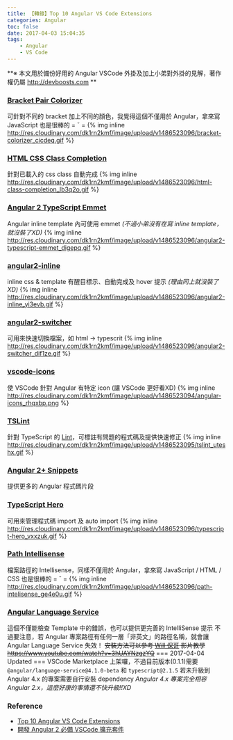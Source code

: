 ```yaml
---
title: 【轉錄】Top 10 Angular VS Code Extensions
categories: Angular
toc: false
date: 2017-04-03 15:04:35
tags:
    - Angular
    - VS Code
---
```

**※ 本文用於備份好用的 Angular VSCode 外掛及加上小弟對外掛的見解，著作權仍屬 http://devboosts.com **

### [Bracket Pair Colorizer](https://marketplace.visualstudio.com/items?itemName=CoenraadS.bracket-pair-colorizer)
可針對不同的 bracket 加上不同的顏色，我覺得這個不僅用於 Angular，拿來寫 JavaScript 也是很棒的 = ˇ =
{% img inline http://res.cloudinary.com/dk1rn2kmf/image/upload/v1486523096/bracket-colorizer_cicdeq.gif %}

### [HTML CSS Class Completion](https://marketplace.visualstudio.com/items?itemName=Zignd.html-css-class-completion)
針對已載入的 css class 自動完成
{% img inline http://res.cloudinary.com/dk1rn2kmf/image/upload/v1486523096/html-class-completion_lb3q2o.gif %}

### [Angular 2 TypeScript Emmet](https://marketplace.visualstudio.com/items?itemName=jakethashi.vscode-angular2-emmet)
Angular inline template 內可使用 emmet *(不過小弟沒有在寫 inline template，就沒裝了XD)*
{% img inline http://res.cloudinary.com/dk1rn2kmf/image/upload/v1486523096/angular2-typescript-emmet_digepq.gif %}

### [angular2-inline](https://marketplace.visualstudio.com/items?itemName=natewallace.angular2-inline)
inline css & template 有醒目標示、自動完成及 hover 提示 *(理由同上就沒裝了XD)*
{% img inline http://res.cloudinary.com/dk1rn2kmf/image/upload/v1486523096/angular2-inline_yi3evb.gif %}

### [angular2-switcher](https://marketplace.visualstudio.com/items?itemName=infinity1207.angular2-switcher)
可用來快速切換檔案，如 html -> typescrit
{% img inline http://res.cloudinary.com/dk1rn2kmf/image/upload/v1486523096/angular2-switcher_dif1ze.gif %}

### [vscode-icons](https://marketplace.visualstudio.com/items?itemName=robertohuertasm.vscode-icons)
使 VSCode 針對 Angular 有特定 icon (讓 VSCode 更好看XD)
{% img inline http://res.cloudinary.com/dk1rn2kmf/image/upload/v1486523094/angular-icons_rhqxbp.png %}

### [TSLint](https://marketplace.visualstudio.com/items?itemName=eg2.tslint)
針對 TypeScript 的 [Lint](https://zh.wikipedia.org/wiki/Lint)，可標註有問題的程式碼及提供快速修正
{% img inline http://res.cloudinary.com/dk1rn2kmf/image/upload/v1486523095/tslint_uteshx.gif %}

### [Angular 2+ Snippets](https://marketplace.visualstudio.com/items?itemName=Mikael.Angular-BeastCode)
提供更多的 Angular 程式碼片段

### [TypeScript Hero](https://marketplace.visualstudio.com/items?itemName=rbbit.typescript-hero)
可用來管理程式碼 import 及 auto import
{% img inline http://res.cloudinary.com/dk1rn2kmf/image/upload/v1486523096/typescript-hero_vxxzuk.gif %}

### [Path Intellisense](https://marketplace.visualstudio.com/items?itemName=christian-kohler.path-intellisense)
檔案路徑的 Intellisense，同樣不僅用於 Angular，拿來寫 JavaScript / HTML / CSS 也是很棒的 = ˇ =
{% img inline http://res.cloudinary.com/dk1rn2kmf/image/upload/v1486523096/path-intelisense_ge4e0u.gif %}

### [Angular Language Service](https://marketplace.visualstudio.com/items?itemName=Angular.ng-template&showReviewDialog=true)
這個不僅能檢查 Template 中的錯誤，也可以提供更完善的 IntelliSense 提示
不過要注意，若 Angular 專案路徑有任何一層「非英文」的路徑名稱，就會讓 Angular Language Service 失效！
~~安裝方法可以參考 [Will 保哥](https://www.facebook.com/will.fans) 影片教學 https://www.youtube.com/watch?v=3hUAYNzgzYQ~~
=== 2017-04-04 Updated ===
VSCode Marketplace 上架囉，不過目前版本(0.1.1)需要 `@angular/language-service@4.1.0-beta` 和 `typescript@2.1.5`
若未升級到 Angular 4.x 的專案需要自行安裝 dependency
*Angular 4.x 專案完全相容 Angular 2.x，這麼好康的事情還不快升級!!XD*

### Reference
* [Top 10 Angular VS Code Extensions](http://devboosts.com/2017/02/08/top-10-vs-code-extensions/index.html)
* [開發 Angular 2 必備 VSCode 擴充套件](https://paper.dropbox.com/doc/-Angular-2-VSCode-Kh2w3saOyZtJSHawFoBem)
